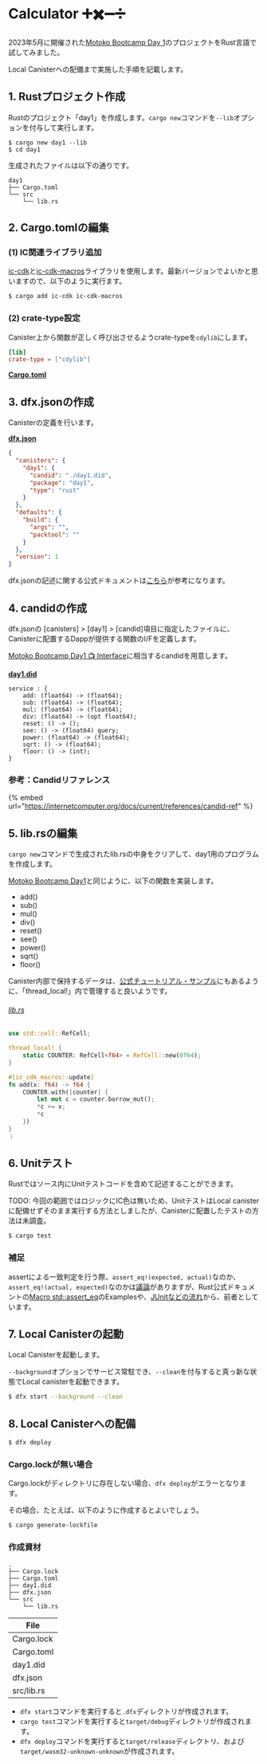 # Calculator ➕✖️➖➗

2023年5月に開催された[Motoko Bootcamp Day 1](https://github.com/motoko-bootcamp/motoko-starter/blob/main/days/day-1/project/README.MD)のプロジェクトをRust言語で試してみました。

Local Canisterへの配備まで実施した手順を記載します。

## 1. Rustプロジェクト作成

Rustのプロジェクト「day1」を作成します。`cargo new`コマンドを`--lib`オプションを付与して実行します。

```
$ cargo new day1 --lib
$ cd day1
```

生成されたファイルは以下の通りです。

```
day1
├── Cargo.toml
└── src
    └── lib.rs
```

## 2. Cargo.tomlの編集

### (1) IC関連ライブラリ追加

[ic-cdk](https://docs.rs/ic-cdk/latest/ic\_cdk/)と[ic-cdk-macros](https://docs.rs/ic-cdk-macros/latest/ic\_cdk\_macros/)ライブラリを使用します。最新バージョンでよいかと思いますので、以下のように実行ます。

```bash
$ cargo add ic-cdk ic-cdk-macros
```

### (2) crate-type設定

Canister上から関数が正しく呼び出させるようcrate-typeを`cdylib`にします。

```toml
[lib]
crate-type = ["cdylib"]
```

[**Cargo.toml**](Cargo.toml)

## 3. dfx.jsonの作成

Canisterの定義を行います。

[**dfx.json**](dfx.json)

```json
{
  "canisters": {
    "day1": {
      "candid": "./day1.did",
      "package": "day1",
      "type": "rust"
    }
  },
  "defaults": {
    "build": {
      "args": "",
      "packtool": ""
    }
  },
  "version": 1
}
```

dfx.jsonの記述に関する公式ドキュメントは[こちら](https://internetcomputer.org/docs/current/references/dfx-json-reference)が参考になります。

## 4. candidの作成

dfx.jsonの [canisters] > [day1] > [candid]項目に指定したファイルに、Canisterに配置するDappが提供する関数のI/Fを定義します。

[Motoko Bootcamp Day1 📺 Interface](https://github.com/motoko-bootcamp/motoko-starter/blob/main/days/day-1/project/README.MD#-interface)に相当するcandidを用意します。

[**day1.did**](day1.did)

```
service : {
    add: (float64) -> (float64);
    sub: (float64) -> (float64);
    mul: (float64) -> (float64);
    div: (float64) -> (opt float64);
    reset: () -> ();
    see: () -> (float64) query;
    power: (float64) -> (float64);
    sqrt: () -> (float64);
    floor: () -> (int);
}
```

### 参考：Candidリファレンス

{% embed url="https://internetcomputer.org/docs/current/references/candid-ref" %}

## 5. lib.rsの編集

`cargo new`コマンドで生成されたlib.rsの中身をクリアして、day1用のプログラムを作成します。

[Motoko Bootcamp Day1](https://github.com/motoko-bootcamp/motoko-starter/blob/main/days/day-1/project/README.MD)と同じように、以下の関数を実装します。

* add()
* sub()
* mul()
* div()
* reset()
* see()
* power()
* sqrt()
* floor()

Canister内部で保持するデータは、[公式チュートリアル・サンプル](https://internetcomputer.org/docs/current/developer-docs/backend/rust/rust-profile)にもあるように、「thread_local!」内で管理すると良いようです。

###### [lib.rs](src/lib.rs)

```rust
use std::cell::RefCell;

thread_local! {
    static COUNTER: RefCell<f64> = RefCell::new(0f64);
}

#[ic_cdk_macros::update]
fn add(x: f64) -> f64 {
    COUNTER.with(|counter| {
        let mut c = counter.borrow_mut();
        *c += x;
        *c
    })
}
︙
```

## 6. Unitテスト

Rustではソース内にUnitテストコードを含めて記述することができます。

TODO: 今回の範囲ではロジックにIC色は無いため、UnitテストはLocal canisterに配備せずそのまま実行する方法としましたが、Canisterに配置したテストの方法は未調査。

```bash
$ cargo test
```

### 補足

assertによる一致判定を行う際、`assert_eq!(expected, actual)`なのか、`assert_eq!(actual, expected)`なのかは[議論](https://users.rust-lang.org/t/assert-eq-expected-and-actual/20304)がありますが、Rust公式ドキュメントの[Macro std::assert_eq]([https://doc.rust-lang.org/std/macro.assert_eq.html])のExamplesや、[JUnitなどの流れ](https://stackoverflow.com/questions/2404978/why-are-assertequals-parameters-in-the-order-expected-actual#answer-57059952)から、前者としています。

## 7. Local Canisterの起動

Local Canisterを起動します。

`--background`オプションでサービス常駐でき、`--clean`を付与すると真っ新な状態でLocal canisterを起動できます。

```bash
$ dfx start --background --clean
```

## 8. Local Canisterへの配備

```bash
$ dfx deploy
```

### Cargo.lockが無い場合

Cargo.lockがディレクトリに存在しない場合、`dfx deploy`がエラーとなります。

その場合、たとえば、以下のように作成するとよいでしょう。

```bash
$ cargo generate-lockfile
```

### 作成資材

```
.
├── Cargo.lock
├── Cargo.toml
├── day1.did
├── dfx.json
└── src
    └── lib.rs
```

| File       |
| ---------- |
| Cargo.lock |
| Cargo.toml |
| day1.did   |
| dfx.json   |
| src/lib.rs |

* `dfx start`コマンドを実行すると`.dfx`ディレクトリが作成されます。
* `cargo test`コマンドを実行すると`target/debug`ディレクトリが作成されます。
* `dfx deploy`コマンドを実行すると`target/release`ディレクトリ、および`target/wasm32-unknown-unknown`が作成されます。
